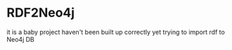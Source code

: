 # RDF2Neo4j
it is a baby project haven't been built up correctly yet trying to import rdf to Neo4j DB
